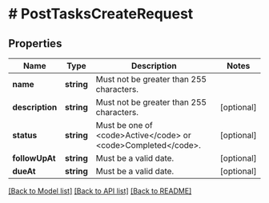 # # PostTasksCreateRequest

## Properties

Name | Type | Description | Notes
------------ | ------------- | ------------- | -------------
**name** | **string** | Must not be greater than 255 characters. |
**description** | **string** | Must not be greater than 255 characters. | [optional]
**status** | **string** | Must be one of &lt;code&gt;Active&lt;/code&gt; or &lt;code&gt;Completed&lt;/code&gt;. | [optional]
**followUpAt** | **string** | Must be a valid date. | [optional]
**dueAt** | **string** | Must be a valid date. | [optional]

[[Back to Model list]](../../README.md#models) [[Back to API list]](../../README.md#endpoints) [[Back to README]](../../README.md)
